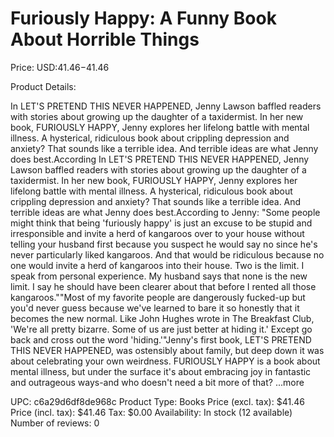 # Furiously Happy: A Funny Book About Horrible Things

Price: USD:$41.46-$41.46

Product Details:

In LET'S PRETEND THIS NEVER HAPPENED, Jenny Lawson baffled readers with stories about growing up the daughter of a taxidermist. In her new book, FURIOUSLY HAPPY, Jenny explores her lifelong battle with mental illness. A hysterical, ridiculous book about crippling depression and anxiety? That sounds like a terrible idea. And terrible ideas are what Jenny does best.According In LET'S PRETEND THIS NEVER HAPPENED, Jenny Lawson baffled readers with stories about growing up the daughter of a taxidermist. In her new book, FURIOUSLY HAPPY, Jenny explores her lifelong battle with mental illness. A hysterical, ridiculous book about crippling depression and anxiety? That sounds like a terrible idea. And terrible ideas are what Jenny does best.According to Jenny: "Some people might think that being 'furiously happy' is just an excuse to be stupid and irresponsible and invite a herd of kangaroos over to your house without telling your husband first because you suspect he would say no since he's never particularly liked kangaroos. And that would be ridiculous because no one would invite a herd of kangaroos into their house. Two is the limit. I speak from personal experience. My husband says that none is the new limit. I say he should have been clearer about that before I rented all those kangaroos.""Most of my favorite people are dangerously fucked-up but you'd never guess because we've learned to bare it so honestly that it becomes the new normal. Like John Hughes wrote in The Breakfast Club, 'We're all pretty bizarre. Some of us are just better at hiding it.' Except go back and cross out the word 'hiding.'"Jenny's first book, LET'S PRETEND THIS NEVER HAPPENED, was ostensibly about family, but deep down it was about celebrating your own weirdness. FURIOUSLY HAPPY is a book about mental illness, but under the surface it's about embracing joy in fantastic and outrageous ways-and who doesn't need a bit more of that? ...more

UPC: c6a29d6df8de968c
Product Type: Books
Price (excl. tax): $41.46
Price (incl. tax): $41.46
Tax: $0.00
Availability: In stock (12 available)
Number of reviews: 0